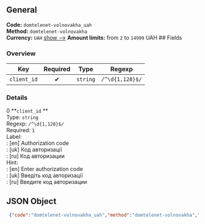 ## General 
**Code:** `domtelenet-volnovakha_uah`  
**Method:** `domtelenet-volnovakha`  
**Currency:** `UAH` [show -->]() 
**Amount limits:** from `2`  to `14999`  UAH ## Fields 
### Overview 
|Key|Required|Type|Regexp| 
|:---:|:---:|:---:|:---:| 
|`client_id` |✔ |`string` |`/^\d{1,128}$/` | 
 
### Details 
0 **`client_id` **  
Type: `string`  
Regexp: `/^\d{1,128}$/`  
Required: `1`  
Label:  
: [en] Authorization code  
: [uk] Код авторизації  
: [ru] Код авторизации  
Hint:  
: [en] Enter authorization code  
: [uk] Введіть код авторизації  
: [ru] Введите код авторизации  
## JSON Object 
```json
 {"code":"domtelenet-volnovakha_uah","method":"domtelenet-volnovakha","currency":"UAH","fields":[{"key":"client_id","type":"string","label":{"en":"Authorization code","uk":"\u041a\u043e\u0434 \u0430\u0432\u0442\u043e\u0440\u0438\u0437\u0430\u0446\u0456\u0457","ru":"\u041a\u043e\u0434 \u0430\u0432\u0442\u043e\u0440\u0438\u0437\u0430\u0446\u0438\u0438"},"regexp":"\/^\\d{1,128}$\/","required":true,"position":1,"hint":{"en":"Enter authorization code","uk":"\u0412\u0432\u0435\u0434\u0456\u0442\u044c \u043a\u043e\u0434 \u0430\u0432\u0442\u043e\u0440\u0438\u0437\u0430\u0446\u0456\u0457","ru":"\u0412\u0432\u0435\u0434\u0438\u0442\u0435 \u043a\u043e\u0434 \u0430\u0432\u0442\u043e\u0440\u0438\u0437\u0430\u0446\u0438\u0438"},"example":"7558116899"}],"amount_min":2,"amount_max":14999}```  
